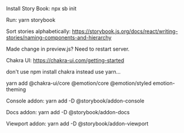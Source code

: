 Install Story Book:
npx sb init

Run:
yarn storybook

Sort stories alphabetically:
https://storybook.js.org/docs/react/writing-stories/naming-components-and-hierarchy

Made change in preview.js? Need to restart server.

Chakra UI:
https://chakra-ui.com/getting-started

don't use npm install chakra instead use yarn...

yarn add @chakra-ui/core @emotion/core @emotion/styled emotion-theming

Console addon:
yarn add -D @storybook/addon-console

Docs addon:
yarn add -D @storybook/addon-docs

Viewport addon:
yarn add -D @storybook/addon-viewport
